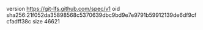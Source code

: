 version https://git-lfs.github.com/spec/v1
oid sha256:21f052da35898568c5370639dbc9bd9e7e9791b59912139de6df9cfcfadff38c
size 46621
